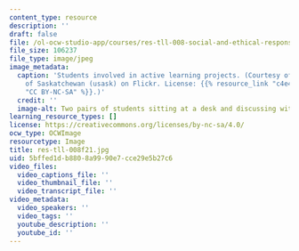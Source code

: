 ```yaml
---
content_type: resource
description: ''
draft: false
file: /ol-ocw-studio-app/courses/res-tll-008-social-and-ethical-responsibilities-of-computing-serc/5bffed1db8808a9990e7cce29e5b27c6_res-tll-008f21.jpg
file_size: 106237
file_type: image/jpeg
image_metadata:
  caption: 'Students involved in active learning projects. (Courtesy of University
    of Saskatchewan (usask) on Flickr. License: {{% resource_link "c4e454c4-ad1f-49fe-8ada-8b9e1b65594d"
    "CC BY-NC-SA" %}}.)'
  credit: ''
  image-alt: Two pairs of students sitting at a desk and discussing with each other.
learning_resource_types: []
license: https://creativecommons.org/licenses/by-nc-sa/4.0/
ocw_type: OCWImage
resourcetype: Image
title: res-tll-008f21.jpg
uid: 5bffed1d-b880-8a99-90e7-cce29e5b27c6
video_files:
  video_captions_file: ''
  video_thumbnail_file: ''
  video_transcript_file: ''
video_metadata:
  video_speakers: ''
  video_tags: ''
  youtube_description: ''
  youtube_id: ''
---
```

